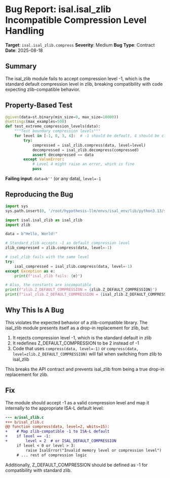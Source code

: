 # Bug Report: isal.isal_zlib Incompatible Compression Level Handling

**Target**: `isal.isal_zlib.compress`
**Severity**: Medium
**Bug Type**: Contract
**Date**: 2025-08-18

## Summary

The isal_zlib module fails to accept compression level -1, which is the standard default compression level in zlib, breaking compatibility with code expecting zlib-compatible behavior.

## Property-Based Test

```python
@given(data=st.binary(min_size=0, max_size=10000))
@settings(max_examples=500)
def test_extreme_compression_levels(data):
    """Test boundary compression levels"""
    for level in [-1, 0, 3, 4]:  # -1 should be default, 4 should be clamped to 3
        try:
            compressed = isal_zlib.compress(data, level=level)
            decompressed = isal_zlib.decompress(compressed)
            assert decompressed == data
        except ValueError:
            # Level 4 might raise an error, which is fine
            pass
```

**Failing input**: `data=b''` (or any data), `level=-1`

## Reproducing the Bug

```python
import sys
sys.path.insert(0, '/root/hypothesis-llm/envs/isal_env/lib/python3.13/site-packages')

import isal.isal_zlib as isal_zlib
import zlib

data = b"Hello, World!"

# Standard zlib accepts -1 as default compression level
zlib_compressed = zlib.compress(data, level=-1)

# isal_zlib fails with the same level
try:
    isal_compressed = isal_zlib.compress(data, level=-1)
except Exception as e:
    print(f"isal_zlib fails: {e}")

# Also, the constants are incompatible
print(f"zlib.Z_DEFAULT_COMPRESSION = {zlib.Z_DEFAULT_COMPRESSION}")
print(f"isal_zlib.Z_DEFAULT_COMPRESSION = {isal_zlib.Z_DEFAULT_COMPRESSION}")
```

## Why This Is A Bug

This violates the expected behavior of a zlib-compatible library. The isal_zlib module presents itself as a drop-in replacement for zlib, but:

1. It rejects compression level -1, which is the standard default in zlib
2. It redefines Z_DEFAULT_COMPRESSION to be 2 instead of -1
3. Code that uses `compress(data, level=-1)` or `compress(data, level=zlib.Z_DEFAULT_COMPRESSION)` will fail when switching from zlib to isal_zlib

This breaks the API contract and prevents isal_zlib from being a true drop-in replacement for zlib.

## Fix

The module should accept -1 as a valid compression level and map it internally to the appropriate ISA-L default level:

```diff
--- a/isal_zlib.c
+++ b/isal_zlib.c
@@ function compress(data, level=2, wbits=15):
+    # Map zlib-compatible -1 to ISA-L default
+    if level == -1:
+        level = 2  # or ISAL_DEFAULT_COMPRESSION
     if level < 0 or level > 3:
         raise IsalError("Invalid memory level or compression level")
     # ... rest of compression logic
```

Additionally, Z_DEFAULT_COMPRESSION should be defined as -1 for compatibility with standard zlib.